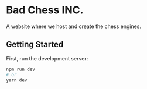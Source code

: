 # Bad Chess INC.

A website where we host and create the chess engines. 

## Getting Started

First, run the development server:

```bash
npm run dev
# or
yarn dev
```
